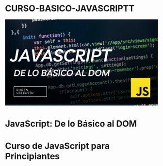 # CURSO-BASICO-JAVASCRIPTT
<p align="center">
  <img src="cursojavascript.png" alt="Curso JavaScript - De BÁSICO a DOM">
</p>

# JavaScript: De lo Básico al DOM

# Curso de JavaScript para Principiantes


